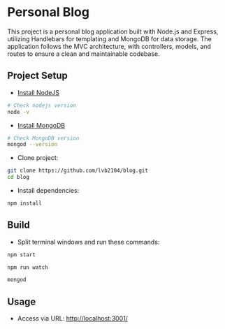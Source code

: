 # Personal Blog
This project is a personal blog application built with Node.js and Express, utilizing Handlebars for templating and MongoDB for data storage. The application follows the MVC architecture, with controllers, models, and routes to ensure a clean and maintainable codebase.

## Project Setup

- [Install NodeJS](https://nodejs.org/en/download/package-manager)

```bash
# Check nodejs version
node -v
```

- [Install MongoDB](https://www.mongodb.com/docs/manual/installation/)

```bash
# Check MongoDB version
mongod --version
```

- Clone project:

```bash
git clone https://github.com/lvb2104/blog.git
cd blog
```

- Install dependencies:

```bash
npm install
```

## Build

- Split terminal windows and run these commands:

```bash
npm start
```

```bash
npm run watch
```

```bash
mongod
```

## Usage
- Access via URL: [http://localhost:3001/](http://localhost:3001/)
